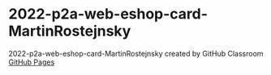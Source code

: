 # 2022-p2a-web-eshop-card-MartinRostejnsky
2022-p2a-web-eshop-card-MartinRostejnsky created by GitHub Classroom
[GitHub Pages](https://pslib-cz.github.io/2022-p2a-web-eshop-card-MartinRostejnsky/index.html)
